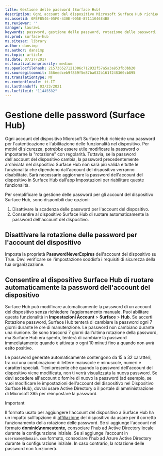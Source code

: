 ```yaml
---
title: Gestione delle password (Surface Hub)
description: Ogni account del dispositivo Microsoft Surface Hub richiede una password per l'autenticazione e l'abilitazione delle funzionalità nel dispositivo.
ms.assetid: 0FBFB546-05F0-430E-905E-87111046E4B8
ms.reviewer: ''
manager: laurawi
keywords: password, gestione delle password, rotazione delle password, account del dispositivo
ms.prod: surface-hub
ms.sitesec: library
author: dansimp
ms.author: dansimp
ms.topic: article
ms.date: 07/27/2017
ms.localizationpriority: medium
ms.openlocfilehash: 215736527121306c712932f57a5a3a853fb3bb20
ms.sourcegitcommit: 366eedceb9f859f5e87ba032b161f248360cb895
ms.translationtype: MT
ms.contentlocale: it-IT
ms.lasthandoff: 03/23/2021
ms.locfileid: "11445582"
---
```

# <a name="password-management-surface-hub"></a>Gestione delle password (Surface Hub)

Ogni account del dispositivo Microsoft Surface Hub richiede una password per l'autenticazione e l'abilitazione delle funzionalità nel dispositivo. Per motivi di sicurezza, potrebbe essere utile modificare la password o impostarne la "rotazione" con regolarità. Tuttavia, se la password dell'account del dispositivo cambia, la password precedentemente archiviata nel dispositivo Surface Hub non sarà più valida e tutte le funzionalità che dipendono dall'account del dispositivo verranno disabilitate. Sarà necessario aggiornare la password dell'account del dispositivo in Surface Hub dall'app Impostazioni per riabilitare queste funzionalità.

Per semplificare la gestione delle password per gli account del dispositivo Surface Hub, sono disponibili due opzioni:

1.  Disattivare la scadenza delle password per l'account del dispositivo.
2.  Consentire al dispositivo Surface Hub di ruotare automaticamente la password dell'account del dispositivo.


## <a name="turn-off-password-rotation-for-the-device-account"></a>Disattivare la rotazione delle password per l'account del dispositivo

Imposta la proprietà **PasswordNeverExpires** dell'account del dispositivo su True. Devi verificare se l'impostazione soddisfa i requisiti di sicurezza della tua organizzazione.


## <a name="allow-the-surface-hub-to-automatically-rotate-the-device-accounts-password"></a>Consentire al dispositivo Surface Hub di ruotare automaticamente la password dell'account del dispositivo

Surface Hub può modificare automaticamente la password di un account del dispositivo senza richiedere l'aggiornamento manuale. Puoi abilitare questa funzionalità in **Impostazioni Account**  >  **Surface**  >  **Hub.** Se accerti Rotazione password, Surface Hub tenterà di cambiare la password ogni 7 giorni durante le ore di manutenzione. Le password non cambiano durante una riunione. Se sono trascorsi 7 giorni dall'ultima rotazione della password, ma Surface Hub era spento, tenterà di cambiare la password immediatamente quando è attivata o ogni 10 minuti fino a quando non avrà esito positivo.

Le password generate automaticamente contengono da 15 a 32 caratteri, tra cui una combinazione di lettere maiuscole e minuscole, numeri e caratteri speciali. Tieni presente che quando la password dell'account del dispositivo viene modificata, non ti verrà visualizzata la nuova password. Se devi accedere all'account o fornire di nuovo la password (ad esempio, se vuoi modificare le impostazioni dell'account del dispositivo nel Dispositivo Surface Hub), dovrai usare Active Directory o il portale di amministrazione di Microsoft 365 per reimpostare la password.

> [!IMPORTANT]
> Il formato usato per aggiungere l'account del dispositivo a Surface Hub ha un impatto sull'opzione di [affiliazione](prepare-your-environment-for-surface-hub.md) del dispositivo da usare per il corretto funzionamento della rotazione delle password. Se si aggiunge l'account nel formato **dominio\nomeutente,** consociare l'hub ad Active Directory locale durante la configurazione iniziale. Se si aggiunge l'account in `username@domain.com` formato, consociare l'hub ad Azure Active Directory durante la configurazione iniziale. In caso contrario, la rotazione delle password non funzionerà.
